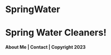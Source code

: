 # SpringWater
<!DOCTYPE html>
<html class="homePage">
<head>
	<!-- This is a comment! Text here will be ignored by the browser. -->
	<meta charset="UTF-8">
	<title> Mads McDougal's Digital Media Portfolio </title>
	<link href="myCSS.css" rel="stylesheet" type="text/css">
</head> 
<body>
<div class="container">
  <div class="header">
  	<h1>Spring Water Cleaners!</h1>
  </div>
  <div class="nav">


  </div>
  <div class="footer">
    <h4>About Me | Contact | Copyright 2023</h4> <FONT COLOR:#D6B34F>
  </div>
</div>
</body>
</html>
